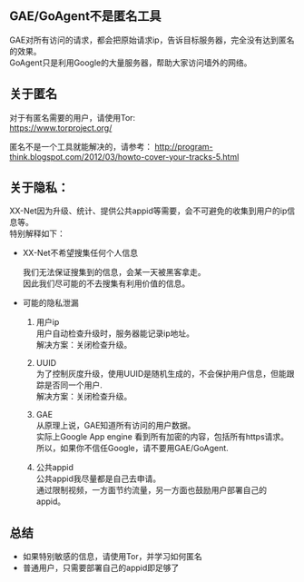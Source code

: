 ## GAE/GoAgent不是匿名工具

GAE对所有访问的请求，都会把原始请求ip，告诉目标服务器，完全没有达到匿名的效果。   
GoAgent只是利用Google的大量服务器，帮助大家访问墙外的网络。  

## 关于匿名
对于有匿名需要的用户，请使用Tor:   
https://www.torproject.org/

匿名不是一个工具就能解决的，请参考：
http://program-think.blogspot.com/2012/03/howto-cover-your-tracks-5.html


## 关于隐私：
XX-Net因为升级、统计、提供公共appid等需要，会不可避免的收集到用户的ip信息等。  
特别解释如下：  
+ XX-Net不希望搜集任何个人信息

  我们无法保证搜集到的信息，会某一天被黑客拿走。  
  因此我们尽可能的不去搜集有利用价值的信息。  

+ 可能的隐私泄漏

  1. 用户ip  
  用户自动检查升级时，服务器能记录ip地址。  
  解决方案：关闭检查升级。  
  
  1. UUID  
  为了控制灰度升级，使用UUID是随机生成的，不会保护用户信息，但能跟踪是否同一个用户.  
  解决方案：关闭检查升级。  

  1. GAE  
  从原理上说，GAE知道所有访问的用户数据。  
  实际上Google App engine 看到所有加密的内容，包括所有https请求。  
  所以，如果你不信任Google，请不要用GAE/GoAgent.  

  1. 公共appid  
  公共appid我尽量都是自己去申请。  
  通过限制视频，一方面节约流量，另一方面也鼓励用户部署自己的appid。  


## 总结
+ 如果特别敏感的信息，请使用Tor，并学习如何匿名
+ 普通用户，只需要部署自己的appid即足够了
